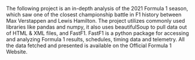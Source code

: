 The following project is an in-depth analysis of the 2021 Formula 1 season, which saw one of the closest championship battle in F1 history between Max Verstappen and Lewis Hamilton. 
The project utilizes commonly used libraries like pandas and numpy, it also uses beautifulSoup to pull data out of HTML & XML files, and FastF1.
FastF1 is a python package for accessing and analyzing Formula 1 results, schedules, timing data and telemetry. 
All the data fetched and presented is available on the Official Formula 1 Website. 
